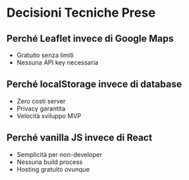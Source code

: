 # Decisioni Tecniche Prese

## Perché Leaflet invece di Google Maps
- Gratuito senza limiti
- Nessuna API key necessaria

## Perché localStorage invece di database
- Zero costi server
- Privacy garantita
- Velocità sviluppo MVP

## Perché vanilla JS invece di React
- Semplicità per non-developer
- Nessuna build process
- Hosting gratuito ovunque
